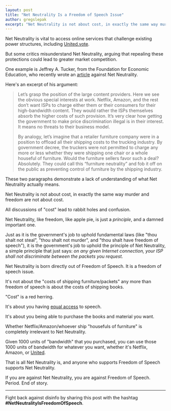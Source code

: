 ```yaml
---
layout: post
title: "Net Neutrality Is a Freedom of Speech Issue"
author: gregslepak
excerpt: "Net Neutrality is not about cost, in exactly the same way murder and freedom are not about cost. It's about you having equal access to speech, and is vital to services like United."
---
```


Net Neutrality is vital to access online services that challenge existing power structures, including [United.vote](/2017/11/06/announcing-united-vote/).

But some critics misunderstand Net Neutrality, arguing that repealing these protections could lead to greater market competition.

One example is Jeffrey A. Tucker, from the Foundation for Economic Education, who recently wrote an [article](https://fee.org/articles/goodbye-net-neutrality-hello-competition/) against Net Neutrality.

Here's an excerpt of his argument:

> Let’s grasp the position of the large content providers. Here we see the obvious special interests at work. Netflix, Amazon, and the rest don’t want ISPs to charge either them or their consumers for their high-bandwidth content. They would rather the ISPs themselves absorb the higher costs of such provision. It’s very clear how getting the government to make price discrimination illegal is in their interest. It means no threats to their business model.
>
> By analogy, let’s imagine that a retailer furniture company were in a position to offload all their shipping costs to the trucking industry. By government decree, the truckers were not permitted to charge any more or less whether they were shipping one chair or a whole houseful of furniture. Would the furniture sellers favor such a deal? Absolutely. They could call this “furniture neutrality” and fob it off on the public as preventing control of furniture by the shipping industry.

These two paragraphs demonstrate a lack of understanding of what Net Neutrality actually means.

Net Neutrality is not about cost, in exactly the same way murder and freedom are not about cost.

All discussions of "cost" lead to rabbit holes and confusion.

Net Neutrality, like freedom, like apple pie, is just a *principle*, and a damned important one.

Just as it is the government's job to uphold fundamental laws (like "thou shalt not steal", "thou shalt not murder", and "thou shalt have freedom of speech"), it is the government's job to uphold the principle of Net Neutrality, a simple principle that just says: *on any given Internet connection, your ISP shall not discriminate between the packets you request.*

Net Neutrality is born directly out of Freedom of Speech. It is a freedom of speech issue.

It's not about the "costs of shipping furniture/packets" any more than freedom of speech is about the costs of shipping books.

"Cost" is a red herring.

It's about you having [equal access](/assets/article_images/2017-12-06-net-neutrality-is-a-freedom-of-speech-issue-period/isps_history_of_censorship.jpg) to speech.

It's about you being able to purchase the books and material you want.

Whether Netflix/Amazon/whoever ship "housefuls of furniture" is completely irrelevant to Net Neutrality.

Given 1000 units of "bandwidth" that you purchased, you can use those 1000 units of bandwidth for whatever you want, whether it's Netflix, Amazon, or [United](https://united.vote).

That is all Net Neutrality is, and anyone who supports Freedom of Speech supports Net Neutrality.

If you are against Net Neutrality, you are against Freedom of Speech. Period. End of story.

----------

Fight back against disinfo by sharing this post with the hashtag **#NetNeutralityIsFreedomOfSpeech**.
